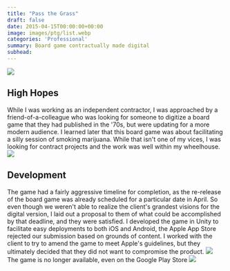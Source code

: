 ```yaml
---
title: "Pass the Grass"
draft: false
date: 2015-04-15T00:00:00+00:00
image: images/ptg/list.webp
categories: 'Professional'
summary: Board game contractually made digital
subhead: 
---
```

![](../../images/ptg/board.webp)
## High Hopes
While I was working as an independent contractor, I was approached by a friend-of-a-colleague who was looking for someone to digitize a board game that they had published in the '70s, but were updating for a more modern audience. I learned later that this board game was about facilitating a silly session of smoking marijuana. While that isn't one of my vices, I was looking for contract projects and the work was well within my wheelhouse.
![](../../images/ptg/card.webp)
## Development
The game had a fairly aggressive timeline for completion, as the re-release of the board game was already scheduled for a particular date in April. So even though we weren't able to realize the client's grandest visions for the digital version, I laid out a proposal to them of what could be accomplished by that deadline, and they were satisfied. I developed the game in Unity to facilitate easy deployments to both iOS and Android, the Apple App Store rejected our submission based on grounds of content. I worked with the client to try to amend the game to meet Apple's guidelines, but they ultimately decided that they did not want to compromise the product.
![](../../images/ptg/mainmenu.webp)
The game is no longer available, even on the Google Play Store
![](../../images/ptg/bummer.webp)